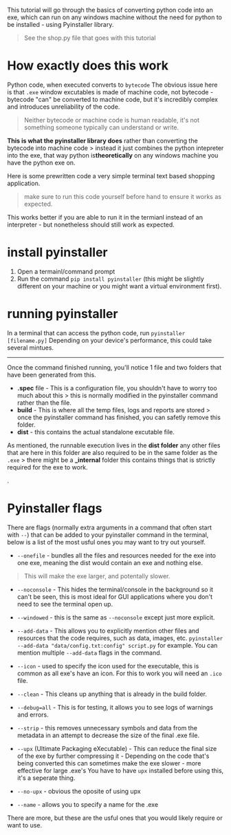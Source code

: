 This tutorial will go through the basics of converting python code into an exe, which can run on any windows machine without the need for python to be installed - using Pyinstaller library.

> See the shop.py file that goes with this tutorial

# How exactly does this work
Python code, when executed converts to `bytecode` 
The obvious issue here is that `.exe` window excutables is made of machine code, not bytecode - bytecode "can" be converted to machine code, but it's incredibly complex and introduces unreliability of the code.

> Neither bytecode or machine code is human readable, it's not something someone typically can understand or write.

**This is what the pyinstaller library does** rather than converting the bytecode into machine code > instead it just combines the python intepreter into the exe, that way python is**theoretically** on any windows machine you have the python exe on.

Here is some prewritten code a very simple terminal text based shopping application.

> make sure to run this code yourself before hand to ensure it works as expected.

This works better if you are able to run it in the termianl instead of an interpreter - but nonetheless should still work as expected.

# install pyinstaller
1. Open a termainl/command prompt
2. Run the command `pip install pyinstaller` (this might be slightly different on your machine or you might want a virtual environment first).

# running pyinstaller
In a terminal that can access the python code, run
`pyinstaller [filename.py]`
Depending on your device's performance, this could take several mintues.

__                                                                                                                                                __

Once the command finished running, you'll notice 1 file and two folders that have been generated from this.

- **.spec** file - This is a configuration file, you shouldn't have to worry too much about this > this is normally modified in the pyinstaller command rather than the file.
- **build** - This is where all the temp files, logs and reports are stored > once the pyinstaller command has finished, you can safetly remove this folder.
- **dist** - this contains the actual standalone excutable file.

As mentioned, the runnable execution lives in the **dist folder** any other files that are here in this folder are also required to be in the same folder as the `.exe` > there might be a **_internal** folder this contains things that is strictly required for the exe to work.




.



# Pyinstaller flags
There are flags (normally extra arguments in a command that often start with `--`) that can be added to your pyinstaller command in the terminal, below is a list of the most usful ones you may want to try out yourself.

- `--onefile` - bundles all the files and resources needed for the exe into one exe, meaning the dist would contain an exe and nothing else.
> This will make the exe larger, and potentally slower.

- `--noconsole` - This hides the terminal/console in the background so it can't be seen, this is most ideal for GUI applications where you don't need to see the terminal open up.

- `--windowed` - this is the same as `--noconsole` except just more explicit. 

- `--add-data` - This allows you to explicitly mention other files and resources that the code requires, such as data, images, etc. `pyinstaller --add-data "data/config.txt:config" script.py` for example. You can mention multiple `--add-data` flags in the command.

- `--icon` - used to specify the icon used for the executable, this is common as all exe's have an icon. For this to work you will need an `.ico` file.

- `--clean` - This cleans up anything that is already in the build folder.

- `--debug=all` - This is for testing, it allows you to see logs of warnings and errors.

- `--strip` - this removes unnecessary  symbols and data from the metadata in an attempt to decrease the size of the final .exe file.

- `--upx` (Ultimate Packaging eXecutable) - This can reduce the final size of the exe by further compressing it - Depending on the code that's being converted this can sometimes make the exe slower - more effective for large .exe's 
You have to have `upx` installed before using this, it's a seperate thing.

- `--no-upx` - obvious the oposite of using upx

- `--name` - allows you to specify a name for the .exe

There are more, but these are the usful ones that you would likely require or want to use.
